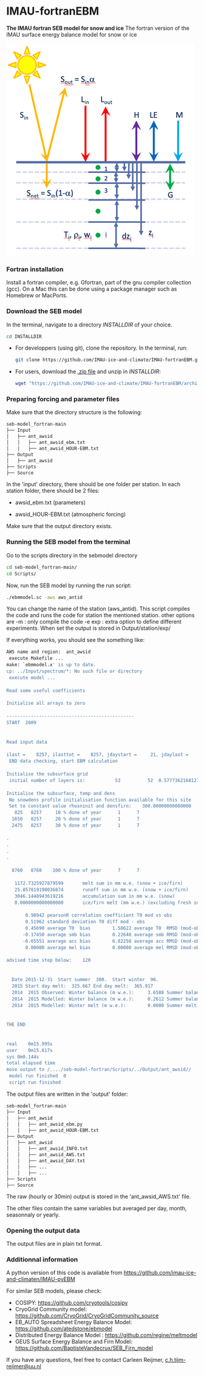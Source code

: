 # IMAU-fortranEBM
**The IMAU fortran SEB model for snow and ice**
The fortran version of the IMAU surface energy balance model for snow or ice

![alt text](Fig_SEBmodel.png)

### Fortran installation
Install a fortran compiler, e.g. Gfortran, part of the gnu compiler collection (gcc). 
On a Mac this can be done using a package manager such as Homebrew or MacPorts.

### Download the SEB model
In the terminal, navigate to a directory _INSTALLDIR_ of your choice.
```bash
cd INSTALLDIR
```

* For developpers (using git), clone the repository.
  In the terminal, run:
  ```bash
  git clone https://github.com/IMAU-ice-and-climate/IMAU-fortranEBM.git
  ```

* For users, download the [.zip file](https://github.com/IMAU-ice-and-climate/IMAU-fortranEBM/archive/refs/heads/main.zip) and unzip in _INSTALLDIR_:
  ```bash
  wget "https://github.com/IMAU-ice-and-climate/IMAU-fortranEBM/archive/refs/heads/main.zip"
  ```

### Preparing forcing and parameter files
Make sure that the directory structure is the following:
```
seb-model_fortran-main
├── Input
│   ├── ant_awsid
│   │   ├── ant_awsid_ebm.txt
│   │   ├── ant_awsid_HOUR-EBM.txt
├── Output
│   ├── ant_awsid
├── Scripts
├── Source
```
In the 'input' directory, there should be one folder per station. 
In each station folder, there should be 2 files:

* awsid_ebm.txt  (parameters) 

* awsid_HOUR-EBM.txt (atmospheric forcing)

Make sure that the output directory exists.

### Running the SEB model from the terminal
Go to the scripts directory in the sebmodel directory

```bash
cd seb-model_fortran-main/
cd Scripts/
```

Now, run the SEB model by running the run script:
```bash
./ebmmodel.sc -aws aws_antid
```
You can change the name of the station (aws_antid).
This script compiles the code and runs the code for station the mentioned station.
other options are
-m : only compile the code
-e exp : extra option to define different experiments. When set the output is stored in Output/station/exp/

If everything works, you should see the something like:

```bash
AWS name and region:  ant_awsid
 execute Makefile ... 
make: `ebmmodel.x' is up to date.
cp: ../Input/spectrum/*: No such file or directory
 execute model ... 

Read some useful coefficients 

Initialise all arrays to zero

-----------------------------------------------
START  2009


Read input data 

ilast =    8257, ilasttot =    8257, jdaystart =     21, jdaylast =    365
 END data checking, start EBM calculation

Initialise the subsurface grid
 initial number of layers is:           53          52  0.57773621681270626        24.711131891593645                1

Initialise the subsurface, temp and dens
 No snowdens profile initialisation function available for this site
 Set to constant value rhosninit and densfirn:    300.00000000000000        500.00000000000000     
   825   8257     10 % done of year      1      7
  1650   8257     20 % done of year      1      7
  2475   8257     30 % done of year      1      7
 
.
.
.
.

  8760   8760    100 % done of year      7      7

   1172.7325927879599       melt sum in mm w.e. (snow + ice/firn)
   25.857819190036874       runoff sum in mm w.e. (snow + ice/firn)
   3046.1448943619216       accumulation sum in mm w.e. (snow)
   0.0000000000000000       ice/firn melt (mm w.e.) (excluding fresh snow fall of this year).

       0.98942 pearsonR correlation coefficient T0 mod vs obs
       0.51962 standard deviation T0 diff mod - obs
       0.45690 average T0  bias        1.58622 average T0  RMSD (mod-obs)   57502.
      -0.17450 average smb bias        0.22648 average smb RMSD (mod-obs)   53399.
      -6.65551 average acc bias        6.82258 average acc RMSD (mod-obs)   53399.
       0.00000 average mel bias        0.00000 average mel RMSD (mod-obs)   53399.

advised time step below:    120


  Date 2015-12-31  Start summer  300.  Start winter  90.
  2015 Start day melt:  325.667 End day melt:  365.917
  2014  2015 Observed: Winter balance (m w.e.):     3.6588 Summer balance (m w.e.):     0.1587 Annual balance (m w.e.):     3.8175
  2014  2015 Modelled: Winter balance (m w.e.):     0.2612 Summer balance (m w.e.):     0.1631 Annual balance (m w.e.):     0.4243
  2014  2015 Modelled: Winter melt (m w.e.):        0.0000 Summer melt (m w.e.):        0.1507 Annual melt (m w.e.):        0.1507


THE END


real	0m15.995s
user	0m15.617s
sys	0m0.144s
total elapsed time
move output to /..../seb-model-fortran/Scripts/../Output/ant_awsid//
 model run finished  0
 script run finished
```

The output files are written in the 'output' folder:

```
seb-model_fortran-main
├── Input
│   ├── ant_awsid
│   │   ├── ant_awsid_ebm.py
│   │   ├── ant_awsid_HOUR-EBM.txt
├── Output
│   ├── ant_awsid
│   │   ├── ant_awsid_INFO.txt
│   │   ├── ant_awsid_AWS.txt
│   │   ├── ant_awsid_DAY.txt
│   │   ├── ...
│   │   ├── ...
├── Scripts
├── Source
```
The raw (hourly or 30min) output is stored in the 'ant_awsid_AWS.txt' file. 

The other files contain the same variables but averaged per day, month, seasonnaly or yearly. 

### Opening the output data

The output files are in plain txt format. 

### Additionnal information
A python version of this code is available from
https://github.com/imau-ice-and-climaten/IMAU-pyEBM

For similar SEB models, please check:

* COSIPY: https://github.com/cryotools/cosipy
* CryoGrid Community model: https://github.com/CryoGrid/CryoGridCommunity_source
* EB_AUTO Spreadsheet Energy Balance Model: https://github.com/atedstone/ebmodel
* Distributed Energy Balance Model : https://github.com/regine/meltmodel
* GEUS Surface Energy Balance and Firn Model: https://github.com/BaptisteVandecrux/SEB_Firn_model

If you have any questions, feel free to contact Carleen Reijmer, c.h.tijm-reijmer@uu.nl 
